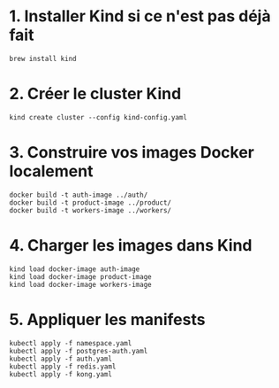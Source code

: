 # 1. Installer Kind si ce n'est pas déjà fait
```shell
brew install kind

```

# 2. Créer le cluster Kind
```shell
kind create cluster --config kind-config.yaml

```

# 3. Construire vos images Docker localement
```shell
docker build -t auth-image ../auth/
docker build -t product-image ../product/
docker build -t workers-image ../workers/
```


# 4. Charger les images dans Kind
```shell
kind load docker-image auth-image
kind load docker-image product-image
kind load docker-image workers-image
```


# 5. Appliquer les manifests
```shell
kubectl apply -f namespace.yaml
kubectl apply -f postgres-auth.yaml
kubectl apply -f auth.yaml
kubectl apply -f redis.yaml
kubectl apply -f kong.yaml
```

